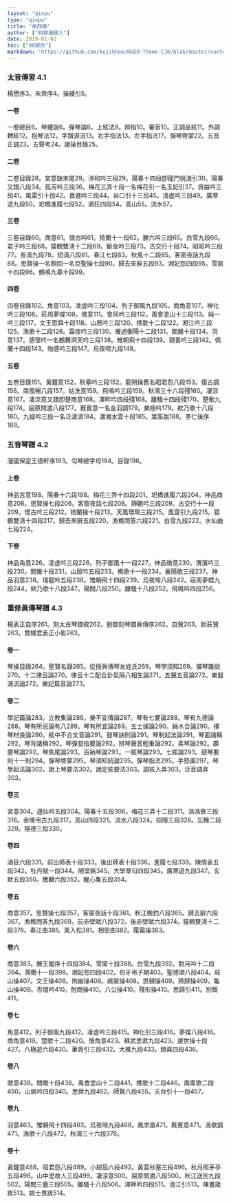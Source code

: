 ```yaml
---
layout: "qinpu"
type: "qinpu"
title: "弟四冊"
author: ["柯棋瀚錄入"]
date: 2019-01-02
toc: ["00總目"]
markdown: 'https://github.com/kujihhoe/HUGO-Theme-CJK/blob/master/content/qinpu/00table/04.md'
---
```


### 太音傳習 4.1

楊懋序3。朱齊序4。操縵引5。

#### 一卷

一卷總目6。琴體說6。彈琴論8。上絃法9。辨指10。審音10。正調品絃11。外調轉絃12。抱琴法12。字譜源流13。右手指法13。左手指法17。彈琴啓蒙22。五音正調23。五聲考24。諸操目錄25。

#### 二卷

二卷目錄28。宮意缺末尾29。沖和吟三段29。陽春十四段卽龍門桃浪引30。陽春又譜八段34。孤芳吟三段36。梅花三弄十段一名梅花引一名玉妃引37。資益吟三段41。風雷引十段42。嘉遯吟三段44。谷口引十三段45。淸虛吟三段49。廣寒遊九段50。圯橋進履七段52。酒狂四段54。高山55。流水57。

#### 三卷

三卷目錄60。商意61。懷古吟61。猗蘭十一段62。滕六吟三段65。白雪九段66。君子吟三段68。猿鶴雙淸十二段69。斷金吟三段73。古交行十段74。昭昭吟三段77。長淸九段78。短淸八段81。春江七段83。秋風十二段85。客窗夜話九段88。思賢操一名顏回一名亞聖操七段90。歸去來辭五段93。湘妃怨四段95。雪窗十四段96。鶴鳴九皋十段99。

#### 四卷

四卷目錄102。角意103。凌虛吟三段104。列子御風九段105。商角意107。神化吟三段108。莊周夢蝶109。徵意111。會同吟三段112。禹會塗山十三段113。純一吟三段117。文王思舜十段118。山居吟三段120。樵歌十二段122。湘江吟三段125。漁歌十二段126。霜夜吟三段130。雁過衡陽十二段131。關雎十段134。羽意137。感懷吟一名鶴舞洞天吟三段138。雉朝飛十四段139。親善吟三段142。佩蘭十四段143。物感吟三段147。烏夜啼九段148。

#### 五卷

五卷目錄151。黃鐘意152。秋塞吟三段152。龍朔操舊名昭君怨八段153。復古調156。南風暢八段157。姑洗意159。飛鳴吟三段159。秋鴻三十六段殘160。凄涼意167。凄涼意又譜卽楚商意168。澤畔吟四段殘168。離騷十四段殘170。楚歌九段174。屈原問渡八段177。蕤賓意一名金羽調179。樂極吟179。欸乃歌十八段180。九疑吟三段一名泛滄浪184。瀟湘水雲十段185。葉筌跋188。李仁後序189。

### 五音琴譜 4.2

瀋國保定王德軒序193。勾琴總字母194。目錄196。

#### 上卷

神品宮意198。陽春十六段198。梅花三弄十四段201。圯橋進履六段204。神品商意206。思賢操七段206。客窗夜話七段208。靜觀吟三段209。古交行十一段209。懷古吟三段212。猗蘭操十段213。天風環珮三段215。風雷引九段215。猿鶴雙淸十四段217。歸去來辭五段220。漁樵問答六段221。白雪九段222。水仙曲七段224。

#### 下卷

神品角意226。凌虛吟三段226。列子御風十一段227。神品徵意230。渭濱吟三段230。關雎十段231。山居吟五段233。樵歌十一段234。襄陽歌三段237。神品羽意238。瑞龍吟五段238。雉朝飛十四段239。烏夜啼八段242。莊周夢蝶九段244。欸乃歌十八段247。陽關八段250。離騷十八段252。飛鳴吟四段256。

### 重修眞傳琴譜 4.3

楊表正自序261。刻太古琴譜敘262。劉御刻琴譜眞傳序262。自贊263。默莊贊263。贊楊君表正小影263。

#### 卷一

琴操目錄264。聖賢名錄265。從授眞傳琴友姓氏269。琴學須知269。彈琴雜說270。十二律呂論270。律呂十二配合卦氣隔八相生論271。五聲五音論272。樂器源流論272。樂記篇音論273。

#### 卷二

學記篇論283。立教集論286。樂不妄傳論287。琴有七要論288。琴有九德論288。琴有所忌論有八289。琴有所宜論289。五士操論290。絲木合論290。擇琴材良論290。絃中不合文音論291。鼓琴訣則論291。琴制起法論291。琴面諸稱292。琴背諸稱292。琴彈發指要論292。辨琴聲音輕重論292。素琴論292。霹靂琴論292。琴焦尾論293。百衲琴論293。一絃琴論293。七絃論293。鼓琴要則十一則294。彈琴啓蒙295。琴須知統論295。彈琴指法295。手勢圖297。琴學起法論302。說上琴要法302。說定絃要法303。調絃入弄303。泛音調弄303。

#### 卷三

宮意304。遇仙吟五段304。陽春十五段306。梅花三弄十二段311。浩浩歌三段316。金陵弔古九段317。高山四段321。流水八段324。招隱三段328。忘機二段329。隱德三段330。

#### 卷四

酒狂六段331。前出師表十段333。後出師表十段336。進履七段339。陳情表五段342。牡丹賦一段344。陋室銘345。大學章句四段345。廣寒遊九段347。玄默五段350。獲麟六段352。醒心集五段354。

#### 卷五

商意357。思賢操七段357。客窗夜話十段361。秋江晚釣八段365。歸去辭六段367。漁樵問答九段369。前赤壁賦八段372。後赤壁賦六段374。猿鶴雙淸十二段376。春江曲381。風入松381。相思曲382。履霜操383。

#### 卷六

商意383。滕王閣序十四段384。雪窗十段388。白雪九段392。對月吟十二段394。漪蘭十一段398。湘妃怨四段402。伯牙弔子期403。聖德頌八段404。岐山操407。文王操408。拘幽操408。越裳操408。思親操409。將歸操409。龜山操409。杏壇吟410。尅商操410。八公操410。殘形操410。思歸引411。別鵠411。

#### 卷七

角意412。列子御風九段412。凌虛吟三段415。神化引三段416。夢蝶八段416。商角意419。楚歌十二段420。慢角意423。蘇武思君九段423。遯世操十段427。八極遊六段430。華胥引三段432。大雅九段433。頤眞四段436。

#### 卷八

徵意438。關雎十段438。禹會塗山十二段441。樵歌十二段446。南熏歌二段450。山居吟四段340。思舜九段452。師賢八段455。天台引十一段457。

#### 卷九

羽意463。雉朝飛十四段463。烏夜啼九段468。鳳求凰471。蕤賓意471。漁歌調471。漁歌十八段472。秋鴻三十六段378。

#### 卷十

黃鐘意488。昭君怨八段489。小胡笳六段492。黃雲秋塞三段496。秋月照茅亭五段498。山中思故人三段499。凄涼意500。屈原問渡八段500。秋江送別九段502。陽關三疊三段505。離騷十八段506。澤畔吟四段511。淸江引513。陳書箴跋513。姚士畏跋514。
